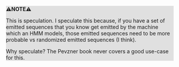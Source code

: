 <div style="margin:2em; background-color: #e0e0e0;">

<strong>⚠️NOTE️️️⚠️</strong>

This is speculation. I speculate this because, if you have a set of emitted sequences that you know get emitted by the machine which an HMM models, those emitted sequences need to be more probable vs randomized emitted sequences (I think).

Why speculate? The Pevzner book never covers a good use-case for this.
</div>

